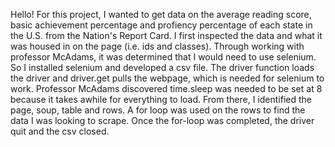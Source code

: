 Hello! For this project, I wanted to get data on the average reading score, basic achievement percentage and profiency percentage of each state in the U.S. from the Nation's Report Card. I first inspected the data and what it was housed in on the page (i.e. ids and classes). Through working with professor McAdams, it was determined that I would need to use selenium. So I installed selenium and developed a csv file. The driver function loads the driver and driver.get pulls the webpage, which is needed for selenium to work. Professor McAdams discovered time.sleep was needed to be set at 8 because it takes awhile for everything to load. From there, I identified the page, soup, table and rows. A for loop was used on the rows to find the data I was looking to scrape. Once the for-loop was completed, the driver quit and the csv closed. 